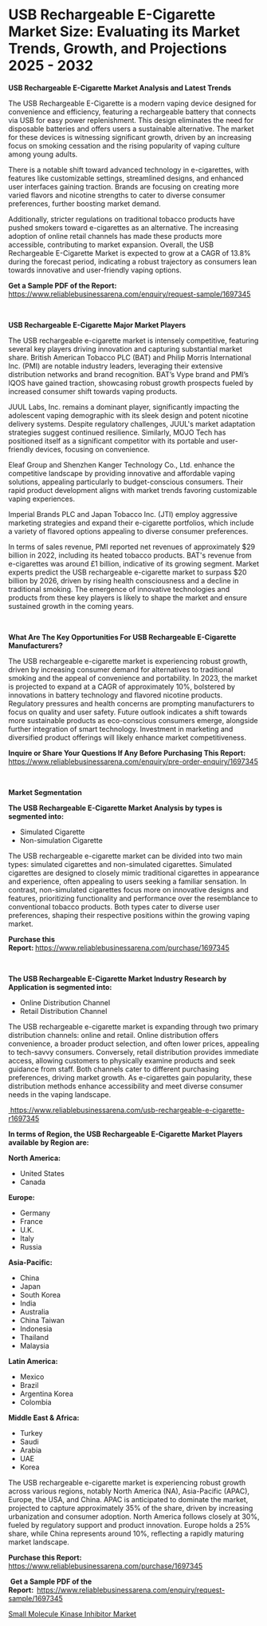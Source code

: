 <p><h1>USB Rechargeable E-Cigarette Market Size: Evaluating its Market Trends, Growth, and Projections 2025 - 2032</h1></p><p><strong>USB Rechargeable E-Cigarette Market Analysis and Latest Trends</strong></p>
<p><p>The USB Rechargeable E-Cigarette is a modern vaping device designed for convenience and efficiency, featuring a rechargeable battery that connects via USB for easy power replenishment. This design eliminates the need for disposable batteries and offers users a sustainable alternative. The market for these devices is witnessing significant growth, driven by an increasing focus on smoking cessation and the rising popularity of vaping culture among young adults. </p><p>There is a notable shift toward advanced technology in e-cigarettes, with features like customizable settings, streamlined designs, and enhanced user interfaces gaining traction. Brands are focusing on creating more varied flavors and nicotine strengths to cater to diverse consumer preferences, further boosting market demand.</p><p>Additionally, stricter regulations on traditional tobacco products have pushed smokers toward e-cigarettes as an alternative. The increasing adoption of online retail channels has made these products more accessible, contributing to market expansion. Overall, the USB Rechargeable E-Cigarette Market is expected to grow at a CAGR of 13.8% during the forecast period, indicating a robust trajectory as consumers lean towards innovative and user-friendly vaping options.</p></p>
<p><strong>Get a Sample PDF of the Report:&nbsp;</strong> <a href="https://www.reliablebusinessarena.com/enquiry/request-sample/1697345?utm_campaign=3251&utm_medium=2&utm_source=Github&utm_content=ia&utm_term=27032025&utm_id=usb-rechargeable-e-cigarette">https://www.reliablebusinessarena.com/enquiry/request-sample/1697345</a></p>
<p>&nbsp;</p>
<p><strong>USB Rechargeable E-Cigarette Major Market Players</strong></p>
<p><p>The USB rechargeable e-cigarette market is intensely competitive, featuring several key players driving innovation and capturing substantial market share. British American Tobacco PLC (BAT) and Philip Morris International Inc. (PMI) are notable industry leaders, leveraging their extensive distribution networks and brand recognition. BAT’s Vype brand and PMI’s IQOS have gained traction, showcasing robust growth prospects fueled by increased consumer shift towards vaping products.</p><p>JUUL Labs, Inc. remains a dominant player, significantly impacting the adolescent vaping demographic with its sleek design and potent nicotine delivery systems. Despite regulatory challenges, JUUL's market adaptation strategies suggest continued resilience. Similarly, MOJO Tech has positioned itself as a significant competitor with its portable and user-friendly devices, focusing on convenience.</p><p>Eleaf Group and Shenzhen Kanger Technology Co., Ltd. enhance the competitive landscape by providing innovative and affordable vaping solutions, appealing particularly to budget-conscious consumers. Their rapid product development aligns with market trends favoring customizable vaping experiences.</p><p>Imperial Brands PLC and Japan Tobacco Inc. (JTI) employ aggressive marketing strategies and expand their e-cigarette portfolios, which include a variety of flavored options appealing to diverse consumer preferences.</p><p>In terms of sales revenue, PMI reported net revenues of approximately $29 billion in 2022, including its heated tobacco products. BAT's revenue from e-cigarettes was around £1 billion, indicative of its growing segment. Market experts predict the USB rechargeable e-cigarette market to surpass $20 billion by 2026, driven by rising health consciousness and a decline in traditional smoking. The emergence of innovative technologies and products from these key players is likely to shape the market and ensure sustained growth in the coming years.</p></p>
<p>&nbsp;</p>
<p><strong>What Are The Key Opportunities For USB Rechargeable E-Cigarette Manufacturers?</strong></p>
<p><p>The USB rechargeable e-cigarette market is experiencing robust growth, driven by increasing consumer demand for alternatives to traditional smoking and the appeal of convenience and portability. In 2023, the market is projected to expand at a CAGR of approximately 10%, bolstered by innovations in battery technology and flavored nicotine products. Regulatory pressures and health concerns are prompting manufacturers to focus on quality and user safety. Future outlook indicates a shift towards more sustainable products as eco-conscious consumers emerge, alongside further integration of smart technology. Investment in marketing and diversified product offerings will likely enhance market competitiveness.</p></p>
<p><strong>Inquire or Share Your Questions If Any Before Purchasing This Report:</strong> <a href="https://www.reliablebusinessarena.com/enquiry/pre-order-enquiry/1697345?utm_campaign=3251&utm_medium=2&utm_source=Github&utm_content=ia&utm_term=27032025&utm_id=usb-rechargeable-e-cigarette">https://www.reliablebusinessarena.com/enquiry/pre-order-enquiry/1697345</a></p>
<p>&nbsp;</p>
<p><strong>Market Segmentation</strong></p>
<p><strong>The USB Rechargeable E-Cigarette Market Analysis by types is segmented into:</strong></p>
<p><ul><li>Simulated Cigarette</li><li>Non-simulation Cigarette</li></ul></p>
<p><p>The USB rechargeable e-cigarette market can be divided into two main types: simulated cigarettes and non-simulated cigarettes. Simulated cigarettes are designed to closely mimic traditional cigarettes in appearance and experience, often appealing to users seeking a familiar sensation. In contrast, non-simulated cigarettes focus more on innovative designs and features, prioritizing functionality and performance over the resemblance to conventional tobacco products. Both types cater to diverse user preferences, shaping their respective positions within the growing vaping market.</p></p>
<p><strong>Purchase this Report:&nbsp;</strong><a href="https://www.reliablebusinessarena.com/purchase/1697345?utm_campaign=3251&utm_medium=2&utm_source=Github&utm_content=ia&utm_term=27032025&utm_id=usb-rechargeable-e-cigarette">https://www.reliablebusinessarena.com/purchase/1697345</a></p>
<p>&nbsp;</p>
<p><strong>The USB Rechargeable E-Cigarette Market Industry Research by Application is segmented into:</strong></p>
<p><ul><li>Online Distribution Channel</li><li>Retail Distribution Channel</li></ul></p>
<p><p>The USB rechargeable e-cigarette market is expanding through two primary distribution channels: online and retail. Online distribution offers convenience, a broader product selection, and often lower prices, appealing to tech-savvy consumers. Conversely, retail distribution provides immediate access, allowing customers to physically examine products and seek guidance from staff. Both channels cater to different purchasing preferences, driving market growth. As e-cigarettes gain popularity, these distribution methods enhance accessibility and meet diverse consumer needs in the vaping landscape.</p></p>
<p><a href="https://www.reliablebusinessarena.com/usb-rechargeable-e-cigarette-r1697345?utm_campaign=3251&utm_medium=2&utm_source=Github&utm_content=ia&utm_term=27032025&utm_id=usb-rechargeable-e-cigarette">&nbsp;https://www.reliablebusinessarena.com/usb-rechargeable-e-cigarette-r1697345</a></p>
<p><strong>In terms of Region, the USB Rechargeable E-Cigarette Market Players available by Region are:</strong></p>
<p>
    <p> <strong> North America: </strong>
        <ul>
            <li>United States</li>
            <li>Canada</li>
        </ul>
        </p> 
    <p> <strong> Europe: </strong>
        <ul>
            <li>Germany</li>
            <li>France</li>
            <li>U.K.</li>
            <li>Italy</li>
            <li>Russia</li>
        </ul>
        </p> 
    <p> <strong> Asia-Pacific: </strong>
        <ul>
            <li>China</li>
            <li>Japan</li>
            <li>South Korea</li>
            <li>India</li>
            <li>Australia</li>
            <li>China Taiwan</li>
            <li>Indonesia</li>
            <li>Thailand</li>
            <li>Malaysia</li>
        </ul>
        </p> 
    <p> <strong> Latin America: </strong>
        <ul>
            <li>Mexico</li>
            <li>Brazil</li>
            <li>Argentina Korea</li>
            <li>Colombia</li>
        </ul>
        </p> 
    <p> <strong> Middle East & Africa: </strong>
        <ul>
            <li>Turkey</li>
            <li>Saudi</li>
            <li>Arabia</li>
            <li>UAE</li>
            <li>Korea</li>
        </ul>
    </p>
    </p>
<p><p>The USB rechargeable e-cigarette market is experiencing robust growth across various regions, notably North America (NA), Asia-Pacific (APAC), Europe, the USA, and China. APAC is anticipated to dominate the market, projected to capture approximately 35% of the share, driven by increasing urbanization and consumer adoption. North America follows closely at 30%, fueled by regulatory support and product innovation. Europe holds a 25% share, while China represents around 10%, reflecting a rapidly maturing market landscape.</p></p>
<p><strong>Purchase this Report: </strong><a href="https://www.reliablebusinessarena.com/purchase/1697345?utm_campaign=3251&utm_medium=2&utm_source=Github&utm_content=ia&utm_term=27032025&utm_id=usb-rechargeable-e-cigarette">https://www.reliablebusinessarena.com/purchase/1697345</a></p>
<p>&nbsp;<strong>Get a Sample PDF of the Report:&nbsp;&nbsp;</strong><a href="https://www.reliablebusinessarena.com/enquiry/request-sample/1697345?utm_campaign=3251&utm_medium=2&utm_source=Github&utm_content=ia&utm_term=27032025&utm_id=usb-rechargeable-e-cigarette">https://www.reliablebusinessarena.com/enquiry/request-sample/1697345</a></p>
<p><strong></strong></p>
<p><p><a href="https://github.com/maseykokosq1/Market-Research-Report-List-1/blob/main/small-molecule-kinase-inhibitor-market.md?utm_campaign=3251&utm_medium=2&utm_source=Github&utm_content=ia&utm_term=27032025&utm_id=usb-rechargeable-e-cigarette">Small Molecule Kinase Inhibitor Market</a></p></p>